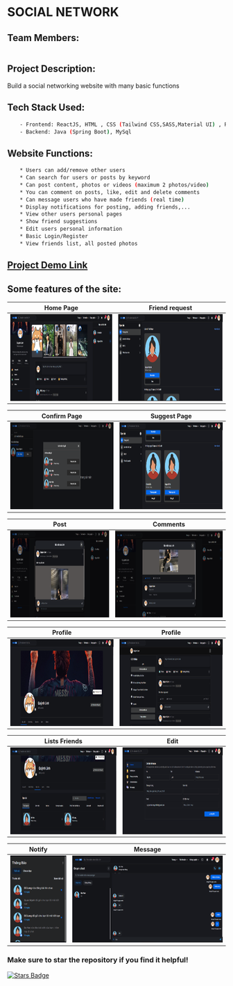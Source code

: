 # SOCIAL NETWORK
## Team  Members:
```bash

```
## Project Description:
Build a social networking website with many basic functions
## Tech Stack Used:
```bash
    - Frontend: ReactJS, HTML , CSS (Tailwind CSS,SASS,Material UI) , Redux Toolkit
    - Backend: Java (Spring Boot), MySql
```
## Website Functions:
```bash
    * Users can add/remove other users
    * Can search for users or posts by keyword
    * Can post content, photos or videos (maximum 2 photos/video)
    * You can comment on posts, like, edit and delete comments
    * Can message users who have made friends (real time)
    * Display notifications for posting, adding friends,...
    * View other users personal pages
    * Show friend suggestions
    * Edit users personal information
    * Basic Login/Register
    * View friends list, all posted photos
```
## [Project Demo Link]([https://www.youtube.com/watch?v=20o8wvX0VQw](https://youtu.be/2TR-u_WX7tU?si=1MO8wxxKaDUzIFDO))
## Some features of the site:
Home Page                   |                   Friend request
:---------------------------------:        |      :------------------------------:
<img src="./SocialNetworkFE/src/assets/ScreenCapture/home.png" height="200">  | <img src="./SocialNetworkFE/src/assets/ScreenCapture/request.png" height="200">

Confirm Page                   |                   Suggest Page
:---------------------------------:        |      :------------------------------:
<img src="./SocialNetworkFE/src/assets/ScreenCapture/confirm.png" height="200">  | <img src="./SocialNetworkFE/src/assets/ScreenCapture/suggest.png" height="200">

Post                   |                   Comments
:---------------------------------:        |      :------------------------------:
<img src="./SocialNetworkFE/src/assets/ScreenCapture/post.png" height="200">  | <img src="./SocialNetworkFE/src/assets/ScreenCapture/comments.png" height="200">

Profile                   |                   Profile
:---------------------------------:        |      :------------------------------:
<img src="./SocialNetworkFE/src/assets/ScreenCapture/profile.png" height="200">  | <img src="./SocialNetworkFE/src/assets/ScreenCapture/profile2.png" height="200">

Lists Friends                   |                   Edit
:---------------------------------:        |      :------------------------------:
<img src="./SocialNetworkFE/src/assets/ScreenCapture/listfriends.png" height="200">  | <img src="./SocialNetworkFE/src/assets/ScreenCapture/edit.png" height="200">

Notify                   |                   Message
:---------------------------------:        |      :------------------------------:
<img src="./SocialNetworkFE/src/assets/ScreenCapture/notify.png" height="200">  | <img src="./SocialNetworkFE/src/assets/ScreenCapture/message.png" height="200">

### Make sure to star the repository if you find it helpful!
<a href="https://github.com/Quynh-Linh-IT/SocialNetwork/stargazers"><img src="https://img.shields.io/github/stars/Quynh-Linh-IT/SocialNetwork?color=yellow" alt="Stars Badge"/></a>
